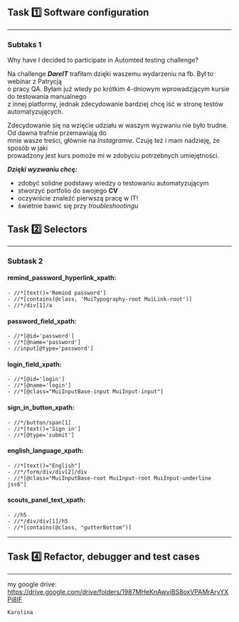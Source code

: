 
<h2> Task 1️⃣ Software configuration </h2>

-----

<h3> Subtaks 1 </h3> 

Why have I decided to participate in Automted testing challenge? 

Na challenge ***DareIT*** trafiłam dzięki waszemu wydarzeniu na fb. Był to webinar z Patrycją   
o pracy QA. Byłam już wtedy po krótkim 4-dniowym wprowadzjącym kursie do testowania manualnego   
z innej platformy, jednak zdecydowanie bardziej chcę iść w stronę testów automatyzujących.   

Zdecydowanie się na wzięcie udziału w waszym wyzwaniu nie było trudne. Od dawna trafnie przemawiają do   
mnie wasze treści, głównie na *Instagramie*. Czuję też i mam nadzieję, że sposób w jaki    
prowadzony jest kurs pomoże mi w zdobyciu potrzebnych umiejętności.

***Dzięki wyzwaniu chcę:***

- zdobyć solidne podstawy wiedzy o testowaniu automatyzującym
- stworzyć portfolio do swojego **CV**
- oczywiście znaleźć pierwszą pracę w IT!
- świetnie bawić się przy *troubleshootingu* <wbr>

<h2> Task 2️⃣ Selectors </h2>

-----

<h3> Subtask 2 </h3>

#### remind_password_hyperlink_xpath: ####
 
`- //*[text()='Remind password']`   
`- //*[contains(@class, 'MuiTypography-root MuiLink-root')]`   
`- //*/div[1]/a`

#### password_field_xpath: ####

`- //*[@id='password']`  
`- //*[@name='password']`   
`- //input[@type='password']`

#### login_field_xpath: ####

`- //*[@id='login']`   
`- //*[@name='login']`   
`- //*[@class="MuiInputBase-input MuiInput-input"]`

#### sign_in_button_xpath: ####

`- //*/button/span[1]`   
`- //*[text()='Sign in']`   
`- //*[@type='submit']`

#### english_language_xpath: ####

`- //*[text()="English"]`   
`- //*/form/div/div[2]/div`    
`- //*[@class="MuiInputBase-root MuiInput-root MuiInput-underline jss6"]`    

#### scouts_panel_text_xpath: ####

`- //h5`   
`- //*/div/div[1]/h5`   
`- //*[contains(@class, "gutterBottom")]`

-----

<h2> Task 4️⃣ Refactor, debugger and test cases </h2>

-----

my google drive: https://drive.google.com/drive/folders/1987MHeKnAwviBS8oxVPAMrAryYXPj8IF   


`Karolina`
